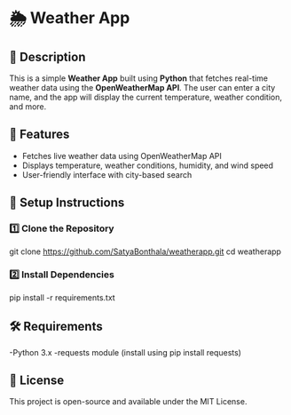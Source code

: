 # 🌦 Weather App

## 📌 Description
This is a simple **Weather App** built using **Python** that fetches real-time weather data using the **OpenWeatherMap API**. The user can enter a city name, and the app will display the current temperature, weather condition, and more.

## 🚀 Features
- Fetches live weather data using OpenWeatherMap API
- Displays temperature, weather conditions, humidity, and wind speed
- User-friendly interface with city-based search

## 🔧 Setup Instructions

### 1️⃣ Clone the Repository

git clone https://github.com/SatyaBonthala/weatherapp.git
cd weatherapp

### 2️⃣ Install Dependencies
pip install -r requirements.txt


## 🛠 Requirements
-Python 3.x
-requests module (install using pip install requests)

## 📜 License
This project is open-source and available under the MIT License.

